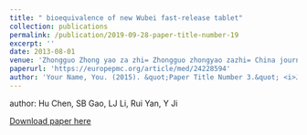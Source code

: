 ```yaml
---
title: " bioequivalence of new Wubei fast-release tablet"
collection: publications
permalink: /publication/2019-09-28-paper-title-number-19
excerpt: ''
date: 2013-08-01
venue: 'Zhongguo Zhong yao za zhi= Zhongguo zhongyao zazhi= China journal of Chinese materia medica'
paperurl: 'https://europepmc.org/article/med/24228594'
author: 'Your Name, You. (2015). &quot;Paper Title Number 3.&quot; <i>Journal 1</i>. 1(3).'
---
```


author: Hu Chen, SB Gao, LJ Li, Rui Yan, Y Ji

[Download paper here](https://europepmc.org/article/med/24228594)

